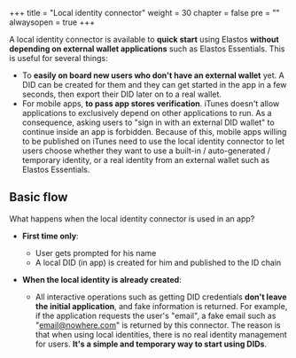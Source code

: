 
+++
title = "Local identity connector"
weight = 30
chapter = false
pre = ""
alwaysopen = true
+++

A local identity connector is available to **quick start** using Elastos **without depending on external wallet applications** such as Elastos Essentials. This is useful for several things:

* To **easily on board new users who don't have an external wallet** yet. A DID can be created for them and they can get started in the app in a few seconds, then export their DID later on to a real wallet.
* For mobile apps, **to pass app stores verification**. iTunes doesn't allow applications to exclusively depend on other applications to run. As a consequence, asking users to "sign in with an external DID wallet" to continue inside an app is forbidden. Because of this, mobile apps willing to be published on iTunes need to use the local identity connector to let users choose whether they want to use a built-in / auto-generated / temporary identity, or a real identity from an external wallet such as Elastos Essentials.

## Basic flow

What happens when the local identity connector is used in an app?

* **First time only**:
  * User gets prompted for his name
  * A local DID (in app) is created for him and published to the ID chain

* **When the local identity is already created**:
  * All interactive operations such as getting DID credentials **don't leave the initial application**, and fake information is returned. For example, if the application requests the user's "email", a fake email such as "email@nowhere.com" is returned by this connector. The reason is that when using local identities, there is no real identity management for users. **It's a simple and temporary way to start using DIDs**.
